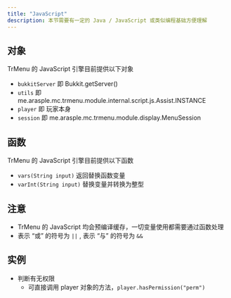 ```yaml
---
title: "JavaScript"
description: 本节需要有一定的 Java / JavaScript 或类似编程基础方便理解
---
```


## 对象

TrMenu 的 JavaScript 引擎目前提供以下对象

* `bukkitServer` 即 Bukkit.getServer\(\)
* `utils` 即 me.arasple.mc.trmenu.module.internal.script.js.Assist.INSTANCE
* `player` 即 玩家本身
* `session` 即 me.arasple.mc.trmenu.module.display.MenuSession

## 函数

TrMenu 的 JavaScript 引擎目前提供以下函数

* `vars(String input)`  返回替换函数变量
* `varInt(String input)` 替换变量并转换为整型

## 注意

* TrMenu 的 JavaScript 均会预编译缓存，一切变量使用都需要通过函数处理
* 表示 “或” 的符号为 `||` , 表示 “与” 的符号为 `&&`

## 实例

* 判断有无权限
  * 可直接调用 player 对象的方法，`player.hasPermission("perm")` 



